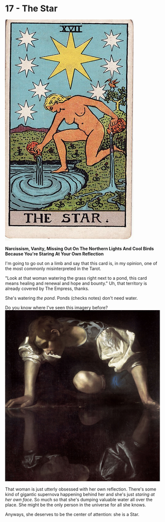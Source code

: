 # 17 - The Star

![the star](../../images/tarot/17-star.jpg)

**Narcissism, Vanity, Missing Out On The Northern Lights And Cool Birds Because You're Staring At Your Own Reflection**

I'm going to go out on a limb and say that this card is, in my opinion, one of the most
commonly misinterpreted in the Tarot.

"Look at that woman watering the grass right next to a pond, this card means healing and
renewal and hope and bounty." Uh, that territory is already covered by The Empress, thanks.

She's watering _the pond_. Ponds (checks notes) don't need water.

Do you know where I've seen this imagery before?
![narcissus](../../images/narcy.png)

That woman is just utterly obsessed with her own reflection.
There's some kind of gigantic supernova happening behind her and she's just _staring at her own face_.
So much so that she's dumping valuable water all over the place.
She might be the only person in the universe for all she knows.

Anyways, she deserves to be the center of attention: she is a Star.
